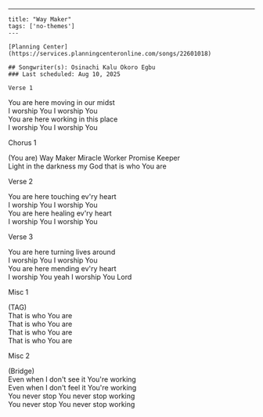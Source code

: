 ---
    title: "Way Maker"
    tags: ['no-themes']
    ---

    [Planning Center](https://services.planningcenteronline.com/songs/22601018)

    ## Songwriter(s): Osinachi Kalu Okoro Egbu
    ### Last scheduled: Aug 10, 2025          

    Verse 1  
  
You are here moving in our midst  
I worship You I worship You  
You are here working in this place  
I worship You I worship You  
  
Chorus 1  
  
(You are) Way Maker Miracle Worker Promise Keeper  
Light in the darkness my God that is who You are  
  
Verse 2  
  
You are here touching ev'ry heart  
I worship You I worship You  
You are here healing ev'ry heart  
I worship You I worship You  
  
Verse 3  
  
You are here turning lives around  
I worship You I worship You  
You are here mending ev'ry heart  
I worship You yeah I worship You Lord  
  
Misc 1  
  
(TAG)  
That is who You are  
That is who You are  
That is who You are  
That is who You are  
  
Misc 2  
  
(Bridge)  
Even when I don't see it You're working  
Even when I don't feel it You're working  
You never stop You never stop working  
You never stop You never stop working
    